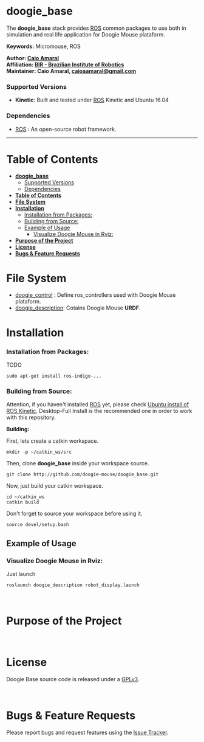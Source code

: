 # **doogie_base**

The **doogie_base** stack provides [ROS] common packages to use both in simulation and real life application for Doogie Mouse plataform.

**Keywords:** Micromouse, ROS

**Author: [Caio Amaral]<br />
Affiliation: [BIR - Brazilian Institute of Robotics]<br />
Maintainer: Caio Amaral, caioaamaral@gmail.com**

### Supported Versions

- **Kinetic**: Built and tested under [ROS] Kinetic and Ubuntu 16.04

<!-- [![Build Status](http://rsl-ci.ethz.ch/buildStatus/icon?job=ros_best_practices)](http://rsl-ci.ethz.ch/job/ros_best_practices/) TODO -->

### Dependencies 
- [ROS] : An open-source robot framework.
____

# **Table of Contents**
- [**doogie_base**](#doogiebase)
    - [Supported Versions](#supported-versions)
    - [Dependencies](#dependencies)
- [**Table of Contents**](#table-of-contents)
- [**File System**](#file-system)
- [**Installation**](#installation)
    - [Installation from Packages:](#installation-from-packages)
    - [Building from Source:](#building-from-source)
  - [Example of Usage](#example-of-usage)
    - [Visualize Doogie Mouse in Rviz:](#visualize-doogie-mouse-in-rviz)
- [**Purpose of the Project**](#purpose-of-the-project)
- [**License**](#license)
- [**Bugs & Feature Requests**](#bugs--feature-requests)

# **File System**

- [doogie_control] : Define ros_controllers used with Doogie Mouse plataform.
- [doogie_description]: Cotains Doogie Mouse **URDF**.


# **Installation**

### Installation from Packages:

TODO

    sudo apt-get install ros-indigo-...


### Building from Source:

Attention, if you haven't installed [ROS] yet, please check [Ubuntu install of ROS Kinetic](http://wiki.ros.org/kinetic/Installation/Ubuntu). Desktop-Full Install is the recommended one in order to work with this repository.    

**Building:**

First, lets create a catkin workspace.

    mkdir -p ~/catkin_ws/src

Then, clone **doogie_base** inside your workspace source.
        
    git clone http://github.com/doogie-mouse/doogie_base.git

Now, just build your catkin workspace.

    cd ~/catkin_ws
    catkin build

Don't forget to source your workspace before using it.
    
    source devel/setup.bash


## Example of Usage

### Visualize Doogie Mouse in Rviz:

Just launch

	roslaunch doogie_description robot_display.launch

</br>

# **Purpose of the Project**
</br>

# **License**

Doogie Base source code is released under a [GPLv3](/LICENSE).

</br>

# **Bugs & Feature Requests**

Please report bugs and request features using the [Issue Tracker].

[BIR - Brazilian Institute of Robotics]: https://github.com/Brazilian-Institute-of-Robotics
[Caio Amaral]: https://github.com/caioaamaral
[doogie_base]: https://github.com/doogie-mouse/doogie_base.git
[doogie_control]: https://github.com/doogie-mouse/doogie_control.git
[doogie_description]: https://github.com/doogie-mouse/doogie_description.git
[doogie_gazebo]: doogie_gazebo
[doogie_gazebo/Tutorials]: https://github.com/doogie-mouse/doogie_base/wiki/doogie_gazebo
[Issue Tracker]: https://github.com/doogie-mouse/doogie_base/issues
[ROS]: https://www.ros.org